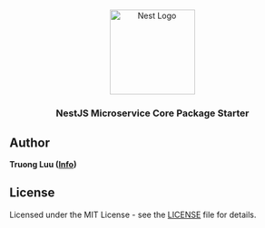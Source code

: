<h1 align="center"></h1>

<div align="center">
  <a href="http://nestjs.com/" target="_blank">
    <img src="https://nestjs.com/img/logo_text.svg" width="150" alt="Nest Logo" />
  </a>
</div>

<h3 align="center">NestJS Microservice Core Package Starter</h3>

## Author

**Truong Luu ([Info](https://luuxuantruong.info))**

## License

Licensed under the MIT License - see the [LICENSE](LICENSE) file for details.
